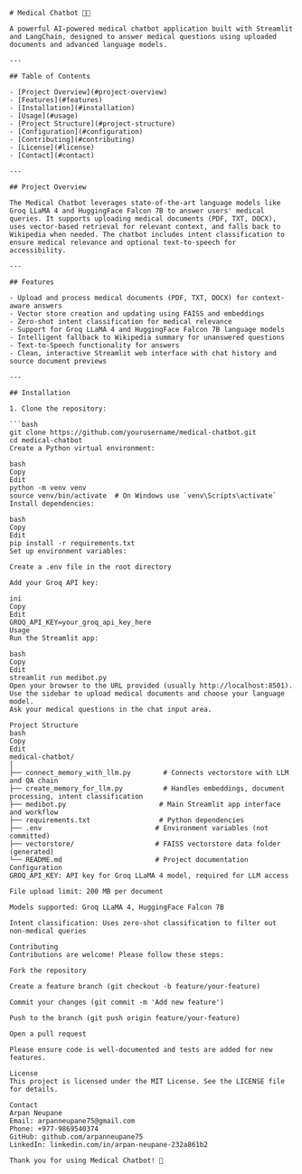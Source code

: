 ```
# Medical Chatbot 🤖💊

A powerful AI-powered medical chatbot application built with Streamlit and LangChain, designed to answer medical questions using uploaded documents and advanced language models.

---

## Table of Contents

- [Project Overview](#project-overview)  
- [Features](#features)  
- [Installation](#installation)  
- [Usage](#usage)  
- [Project Structure](#project-structure)  
- [Configuration](#configuration)  
- [Contributing](#contributing)  
- [License](#license)  
- [Contact](#contact)  

---

## Project Overview

The Medical Chatbot leverages state-of-the-art language models like Groq LLaMA 4 and HuggingFace Falcon 7B to answer users' medical queries. It supports uploading medical documents (PDF, TXT, DOCX), uses vector-based retrieval for relevant context, and falls back to Wikipedia when needed. The chatbot includes intent classification to ensure medical relevance and optional text-to-speech for accessibility.

---

## Features

- Upload and process medical documents (PDF, TXT, DOCX) for context-aware answers  
- Vector store creation and updating using FAISS and embeddings  
- Zero-shot intent classification for medical relevance  
- Support for Groq LLaMA 4 and HuggingFace Falcon 7B language models  
- Intelligent fallback to Wikipedia summary for unanswered questions  
- Text-to-Speech functionality for answers  
- Clean, interactive Streamlit web interface with chat history and source document previews  

---

## Installation

1. Clone the repository:

```bash
git clone https://github.com/yourusername/medical-chatbot.git
cd medical-chatbot
Create a Python virtual environment:

bash
Copy
Edit
python -m venv venv
source venv/bin/activate  # On Windows use `venv\Scripts\activate`
Install dependencies:

bash
Copy
Edit
pip install -r requirements.txt
Set up environment variables:

Create a .env file in the root directory

Add your Groq API key:

ini
Copy
Edit
GROQ_API_KEY=your_groq_api_key_here
Usage
Run the Streamlit app:

bash
Copy
Edit
streamlit run medibot.py
Open your browser to the URL provided (usually http://localhost:8501).
Use the sidebar to upload medical documents and choose your language model.
Ask your medical questions in the chat input area.

Project Structure
bash
Copy
Edit
medical-chatbot/
│
├── connect_memory_with_llm.py        # Connects vectorstore with LLM and QA chain
├── create_memory_for_llm.py          # Handles embeddings, document processing, intent classification
├── medibot.py                       # Main Streamlit app interface and workflow
├── requirements.txt                 # Python dependencies
├── .env                            # Environment variables (not committed)
├── vectorstore/                    # FAISS vectorstore data folder (generated)
└── README.md                       # Project documentation
Configuration
GROQ_API_KEY: API key for Groq LLaMA 4 model, required for LLM access

File upload limit: 200 MB per document

Models supported: Groq LLaMA 4, HuggingFace Falcon 7B

Intent classification: Uses zero-shot classification to filter out non-medical queries

Contributing
Contributions are welcome! Please follow these steps:

Fork the repository

Create a feature branch (git checkout -b feature/your-feature)

Commit your changes (git commit -m 'Add new feature')

Push to the branch (git push origin feature/your-feature)

Open a pull request

Please ensure code is well-documented and tests are added for new features.

License
This project is licensed under the MIT License. See the LICENSE file for details.

Contact
Arpan Neupane
Email: arpanneupane75@gmail.com
Phone: +977-9869540374
GitHub: github.com/arpanneupane75
LinkedIn: linkedin.com/in/arpan-neupane-232a861b2

Thank you for using Medical Chatbot! 🚀


























 ```